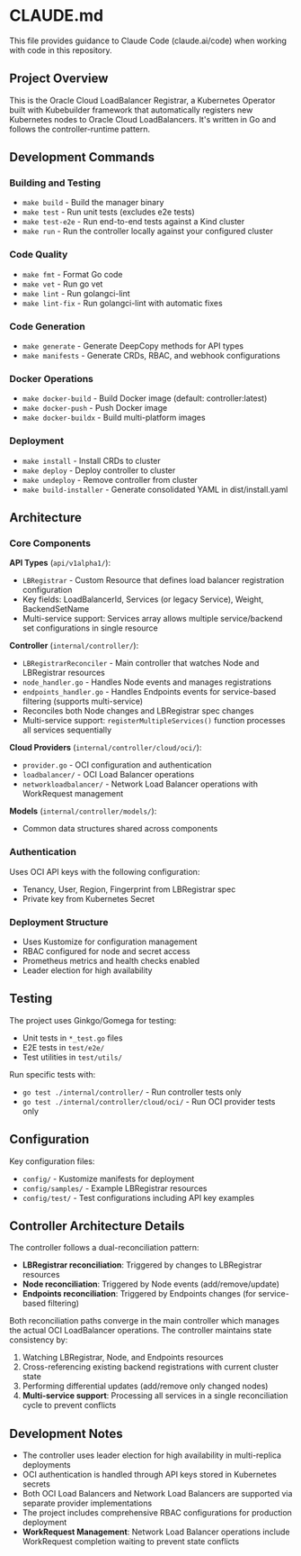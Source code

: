 # CLAUDE.md

This file provides guidance to Claude Code (claude.ai/code) when working with code in this repository.

## Project Overview

This is the Oracle Cloud LoadBalancer Registrar, a Kubernetes Operator built with Kubebuilder framework that automatically registers new Kubernetes nodes to Oracle Cloud LoadBalancers. It's written in Go and follows the controller-runtime pattern.

## Development Commands

### Building and Testing
- `make build` - Build the manager binary
- `make test` - Run unit tests (excludes e2e tests)
- `make test-e2e` - Run end-to-end tests against a Kind cluster
- `make run` - Run the controller locally against your configured cluster

### Code Quality
- `make fmt` - Format Go code
- `make vet` - Run go vet
- `make lint` - Run golangci-lint
- `make lint-fix` - Run golangci-lint with automatic fixes

### Code Generation
- `make generate` - Generate DeepCopy methods for API types
- `make manifests` - Generate CRDs, RBAC, and webhook configurations

### Docker Operations
- `make docker-build` - Build Docker image (default: controller:latest)
- `make docker-push` - Push Docker image
- `make docker-buildx` - Build multi-platform images

### Deployment
- `make install` - Install CRDs to cluster
- `make deploy` - Deploy controller to cluster
- `make undeploy` - Remove controller from cluster
- `make build-installer` - Generate consolidated YAML in dist/install.yaml

## Architecture

### Core Components

**API Types** (`api/v1alpha1/`):
- `LBRegistrar` - Custom Resource that defines load balancer registration configuration
- Key fields: LoadBalancerId, Services (or legacy Service), Weight, BackendSetName
- Multi-service support: Services array allows multiple service/backend set configurations in single resource

**Controller** (`internal/controller/`):
- `LBRegistrarReconciler` - Main controller that watches Node and LBRegistrar resources
- `node_handler.go` - Handles Node events and manages registrations
- `endpoints_handler.go` - Handles Endpoints events for service-based filtering (supports multi-service)
- Reconciles both Node changes and LBRegistrar spec changes
- Multi-service support: `registerMultipleServices()` function processes all services sequentially

**Cloud Providers** (`internal/controller/cloud/oci/`):
- `provider.go` - OCI configuration and authentication
- `loadbalancer/` - OCI Load Balancer operations
- `networkloadbalancer/` - Network Load Balancer operations with WorkRequest management

**Models** (`internal/controller/models/`):
- Common data structures shared across components

### Authentication
Uses OCI API keys with the following configuration:
- Tenancy, User, Region, Fingerprint from LBRegistrar spec
- Private key from Kubernetes Secret

### Deployment Structure
- Uses Kustomize for configuration management
- RBAC configured for node and secret access
- Prometheus metrics and health checks enabled
- Leader election for high availability

## Testing

The project uses Ginkgo/Gomega for testing:
- Unit tests in `*_test.go` files
- E2E tests in `test/e2e/`
- Test utilities in `test/utils/`

Run specific tests with:
- `go test ./internal/controller/` - Run controller tests only
- `go test ./internal/controller/cloud/oci/` - Run OCI provider tests only

## Configuration

Key configuration files:
- `config/` - Kustomize manifests for deployment
- `config/samples/` - Example LBRegistrar resources
- `config/test/` - Test configurations including API key examples

## Controller Architecture Details

The controller follows a dual-reconciliation pattern:
- **LBRegistrar reconciliation**: Triggered by changes to LBRegistrar resources
- **Node reconciliation**: Triggered by Node events (add/remove/update)
- **Endpoints reconciliation**: Triggered by Endpoints changes (for service-based filtering)

Both reconciliation paths converge in the main controller which manages the actual OCI LoadBalancer operations. The controller maintains state consistency by:
1. Watching LBRegistrar, Node, and Endpoints resources
2. Cross-referencing existing backend registrations with current cluster state
3. Performing differential updates (add/remove only changed nodes)
4. **Multi-service support**: Processing all services in a single reconciliation cycle to prevent conflicts

## Development Notes

- The controller uses leader election for high availability in multi-replica deployments
- OCI authentication is handled through API keys stored in Kubernetes secrets
- Both OCI Load Balancers and Network Load Balancers are supported via separate provider implementations
- The project includes comprehensive RBAC configurations for production deployment
- **WorkRequest Management**: Network Load Balancer operations include WorkRequest completion waiting to prevent state conflicts